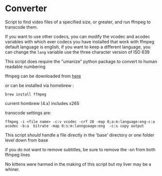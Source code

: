 # Converter
Script to find video files of a specified size, or greater, and run ffmpeg to transcode them.

If you want to use other codecs, you can modify the vcodec and acodec variables with which ever codecs you have installed that work with ffmpeg
default language is english, if you want to keep a different language, you can change the `lang` variable use the three character version of ISO 639

This script does require the "umanize" python package to convert to human readable numbering

ffmpeg can be downloaded from [here](https://ffmpeg.org/download.html)

or can be installed via homebrew :
```
brew install ffmpeg 
```
current hombrew (4.x) includes x265

transcode settings are:
```
ffmpeg -i <file name> -c:v vcodec -crf 28 -map 0;a:m:language:eng-c:a acodec -b:a  bitrate -map 0:s:m:lannguaage:eng  -c:s copy output
```

This script *should* handle a file directly in the 'base' directory
or one folder level down from base

if you do not want to remove subtitles, be sure to remove the -sn from both ffmpeg lines

No kittens were harmed in the making of this script
  but my liver may be a whiner.
